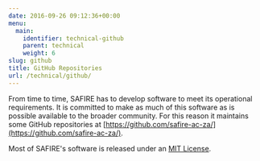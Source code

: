 ```yaml
--- 
date: 2016-09-26 09:12:36+00:00
menu: 
  main: 
    identifier: technical-github
    parent: technical
    weight: 6
slug: github
title: GitHub Repositories
url: /technical/github/
---
```


From time to time, SAFIRE has to develop software to meet its operational requirements. It is committed to make as much of this software as is possible available to the broader community. For this reason it maintains some GitHub repositories at [https://github.com/safire-ac-za/](https://github.com/safire-ac-za/).

Most of SAFIRE's software is released under an [MIT License](https://opensource.org/licenses/MIT).

